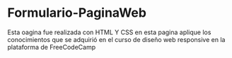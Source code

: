 # Formulario-PaginaWeb
 Esta oagina fue realizada con HTML Y CSS en esta pagina aplique los conocimientos que se adquirió en el curso de diseño web responsive en la plataforma de FreeCodeCamp
